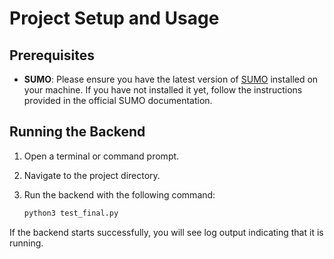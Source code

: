 # Project Setup and Usage

## Prerequisites

- **SUMO**: Please ensure you have the latest version of [SUMO](https://sumo.dlr.de/docs/Installing/index.html) installed on your machine. If you have not installed it yet, follow the instructions provided in the official SUMO documentation.

## Running the Backend

1. Open a terminal or command prompt.
2. Navigate to the project directory.
3. Run the backend with the following command:

   ```bash
   python3 test_final.py
   ```

If the backend starts successfully, you will see log output indicating that it is running.
